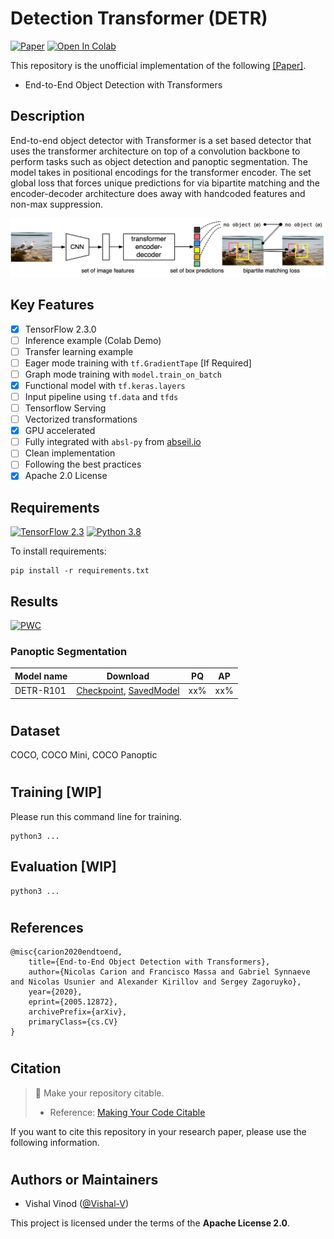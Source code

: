 # Detection Transformer (DETR)
  
[![Paper](http://img.shields.io/badge/paper-arXiv.1811.11155-B3181B.svg)](https://arxiv.org/abs/1811.11155) 
[![Open In Colab](https://colab.research.google.com/assets/colab-badge.svg)](https://colab.research.google.com/github/Vishal-V/tf-models/blob/master/...)  

This repository is the unofficial implementation of the following [[Paper]](https://arxiv.org/abs/2005.12872v3).

* End-to-End Object Detection with Transformers 

## Description

End-to-end object detector with Transformer is a set based detector that uses the transformer architecture on top of a convolution backbone to perform tasks such as object detection and panoptic segmentation. The model takes in positional encodings for the transformer encoder. The set global loss that forces unique predictions for via bipartite matching and the encoder-decoder architecture does away with handcoded features and non-max suppression.
  
<img src="../assets/detr.png">  
  
<!-- ## History

> :memo: Provide a changelog. -->
  
## Key Features

- [x] TensorFlow 2.3.0
- [ ] Inference example (Colab Demo)
- [ ] Transfer learning example
- [ ] Eager mode training with `tf.GradientTape` [If Required]
- [ ] Graph mode training with `model.train_on_batch`
- [x] Functional model with `tf.keras.layers`
- [ ] Input pipeline using `tf.data` and `tfds`
- [ ] Tensorflow Serving
- [ ] Vectorized transformations
- [x] GPU accelerated
- [ ] Fully integrated with `absl-py` from [abseil.io](https://abseil.io)
- [ ] Clean implementation
- [ ] Following the best practices
- [x] Apache 2.0 License

## Requirements

[![TensorFlow 2.3](https://img.shields.io/badge/tensorflow-2.3-brightgreen)](https://github.com/tensorflow/tensorflow/releases/tag/v2.2.0)
[![Python 3.8](https://img.shields.io/badge/python-3.8-blue.svg)](https://www.python.org/downloads/release/python-382/)

<!-- > :memo: Provide details of the software required.  
>  
> * Add a `requirements.txt` file to the root directory for installing the necessary dependencies.  
>   * Describe how to install requirements using pip.  
> * Alternatively, create INSTALL.md.   -->

To install requirements:

```setup
pip install -r requirements.txt
```

## Results
[![PWC](https://img.shields.io/endpoint.svg?url=https://paperswithcode.com/badge/end-to-end-object-detection-with-transformers/panoptic-segmentation-on-coco-panoptic)](https://paperswithcode.com/sota/panoptic-segmentation-on-coco-panoptic?p=end-to-end-object-detection-with-transformers)
  
### Panoptic Segmentation
 
| Model name | Download | PQ | AP |  
|------------|----------|----------------|----------------|  
| DETR-R101 | [Checkpoint](https://drive.google.com/...), [SavedModel](https://tfhub.dev/...) | xx% | xx% |  
#
## Dataset
  
COCO, COCO Mini, COCO Panoptic  
  
#
## Training [WIP]

<!-- > :memo: Provide training information.  
>  
> * Provide details for preprocessing, hyperparameters, random seeds, and environment.  
> * Provide a command line example for training.   -->

Please run this command line for training.

```shell
python3 ...
```

## Evaluation [WIP]

<!-- > :memo: Provide an evaluation script with details of how to reproduce results.  
>  
> * Describe data preprocessing / postprocessing steps.  
> * Provide a command line example for evaluation.  

Please run this command line for evaluation. -->

```shell
python3 ...
```
#
## References
```
@misc{carion2020endtoend,
    title={End-to-End Object Detection with Transformers},
    author={Nicolas Carion and Francisco Massa and Gabriel Synnaeve and Nicolas Usunier and Alexander Kirillov and Sergey Zagoruyko},
    year={2020},
    eprint={2005.12872},
    archivePrefix={arXiv},
    primaryClass={cs.CV}
}
```
#
## Citation

> :memo: Make your repository citable.  
>  
> * Reference: [Making Your Code Citable](https://guides.github.com/activities/citable-code/)  

If you want to cite this repository in your research paper, please use the following information.
#
## Authors or Maintainers

* Vishal Vinod ([@Vishal-V](https://github.com/Vishal-V))
  
This project is licensed under the terms of the **Apache License 2.0**.
